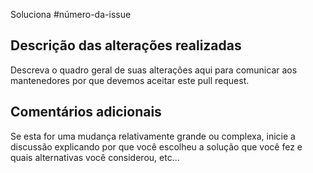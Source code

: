 <!-- O nome do seu pull request deve começar com uma das seguintes tags
   [FEAT] Adicionando um novo recurso
   [REFACTOR] Uma alteração de código que não altera o comportamento (não acrescenta nada e não corrige nada)
   [FIX] Para correções de bugs que afetam o usuário final
   [DOCS] Para documentação
   [CI] Para atualizar a configuração do CI
   [TEST] Para adicionar testes
   USXX - Para histórias de usuário
-->

Soluciona #número-da-issue 

## Descrição das alterações realizadas

Descreva o quadro geral de suas alterações aqui para comunicar aos mantenedores por que devemos aceitar este pull request.

## Comentários adicionais

Se esta for uma mudança relativamente grande ou complexa, inicie a discussão explicando por que você escolheu a solução que você fez e quais alternativas você considerou, etc...

<!-- Lembre-se de adicionar as labels correspondentes -->